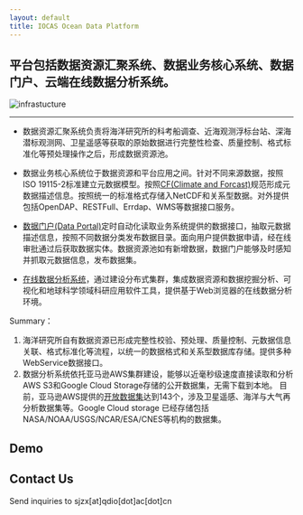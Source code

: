 ```yaml
---
layout: default
title: IOCAS Ocean Data Platform 
---
```


## 平台包括数据资源汇聚系统、数据业务核心系统、数据门户、云端在线数据分析系统。 
![infrastucture](http://msdc.qdio.ac.cn/Web/Tpl/default/img/image2.png)

---
* 数据资源汇聚系统负责将海洋研究所的科考船调查、近海观测浮标台站、深海潜标观测网、卫星遥感等获取的原始数据进行完整性检查、质量控制、格式标准化等预处理操作之后，形成数据资源池。

* 数据业务核心系统位于数据资源和平台应用之间。针对不同来源数据，按照ISO 19115-2标准建立元数据模型。按照[CF(Climate and Forcast)](http://cfconventions.org/)规范形成元数据描述信息。按照统一的标准格式存储入NetCDF和关系型数据。对外提供包括OpenDAP、RESTFull、Errdap、WMS等数据接口服务。  

* [数据门户(Data Portal)](http://portal.qdio.ac.cn)定时自动化读取业务系统提供的数据接口，抽取元数据描述信息，按照不同数据分类发布数据目录。面向用户提供数据申请，经在线审批通过后获取数据实体。数据资源池如有新增数据，数据门户能够及时感知并抓取元数据信息，发布数据集。  

* [在线数据分析系统](https://datalab.iocasdata.com)，通过建设分布式集群，集成数据资源和数据挖掘分析、可视化和地球科学领域科研应用软件工具，提供基于Web浏览器的在线数据分析环境。  

Summary：
  1. 海洋研究所自有数据资源已形成完整性校验、预处理、质量控制、元数据信息关联、格式标准化等流程，以统一的数据格式和关系型数据库存储。提供多种WebService数据接口。
  2. 数据分析系统依托亚马逊AWS集群建设，能够以近毫秒级速度直接读取和分析AWS S3和Google Cloud Storage存储的公开数据集，无需下载到本地。
     目前，亚马逊AWS提供的[开放数据集](https://registry.opendata.aws/)达到143个，涉及卫星遥感、海洋与大气再分析数据集等。Google Cloud storage 已经存储包括NASA/NOAA/USGS/NCAR/ESA/CNES等机构的数据集。
    
## Demo




 
 
 
## Contact Us

Send inquiries to sjzx[at]qdio[dot]ac[dot]cn
